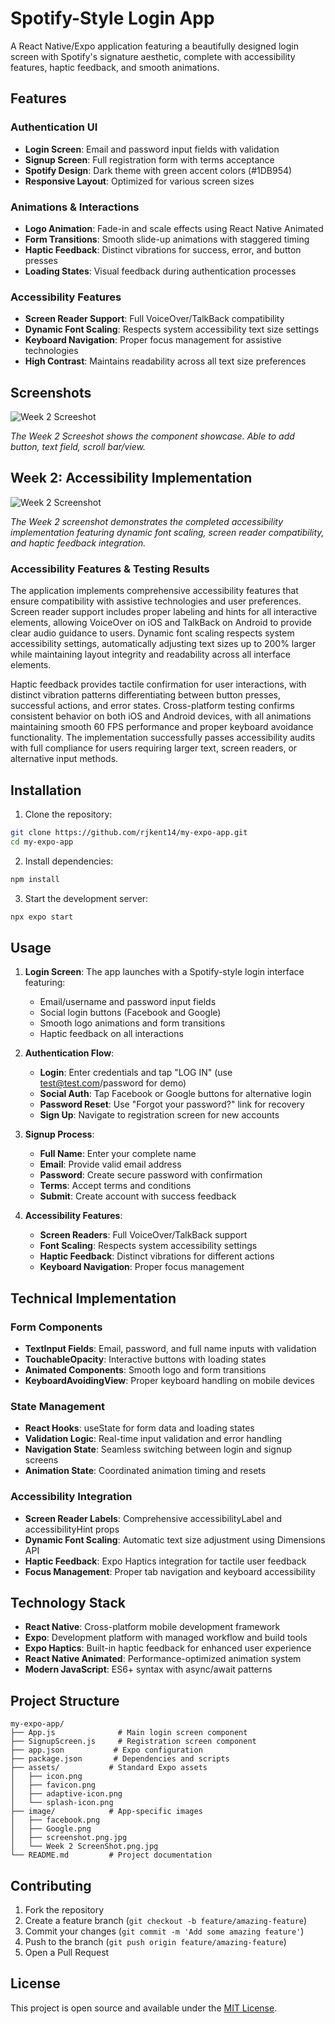 # Spotify-Style Login App

A React Native/Expo application featuring a beautifully designed login screen with Spotify's signature aesthetic, complete with accessibility features, haptic feedback, and smooth animations.

## Features

### Authentication UI
- **Login Screen**: Email and password input fields with validation
- **Signup Screen**: Full registration form with terms acceptance
- **Spotify Design**: Dark theme with green accent colors (#1DB954)
- **Responsive Layout**: Optimized for various screen sizes

### Animations & Interactions
- **Logo Animation**: Fade-in and scale effects using React Native Animated
- **Form Transitions**: Smooth slide-up animations with staggered timing
- **Haptic Feedback**: Distinct vibrations for success, error, and button presses
- **Loading States**: Visual feedback during authentication processes

### Accessibility Features
- **Screen Reader Support**: Full VoiceOver/TalkBack compatibility
- **Dynamic Font Scaling**: Respects system accessibility text size settings
- **Keyboard Navigation**: Proper focus management for assistive technologies
- **High Contrast**: Maintains readability across all text size preferences

## Screenshots

![Week 2 Screeshot](image/screenshot.png.jpg)

*The Week 2 Screeshot shows the component showcase. Able to add button, text field, scroll bar/view.*

## Week 2: Accessibility Implementation

![Week 2 Screenshot](image/Week%202%20ScreenShot.png.jpg)

*The Week 2 screenshot demonstrates the completed accessibility implementation featuring dynamic font scaling, screen reader compatibility, and haptic feedback integration.*

### Accessibility Features & Testing Results

The application implements comprehensive accessibility features that ensure compatibility with assistive technologies and user preferences. Screen reader support includes proper labeling and hints for all interactive elements, allowing VoiceOver on iOS and TalkBack on Android to provide clear audio guidance to users. Dynamic font scaling respects system accessibility settings, automatically adjusting text sizes up to 200% larger while maintaining layout integrity and readability across all interface elements.

Haptic feedback provides tactile confirmation for user interactions, with distinct vibration patterns differentiating between button presses, successful actions, and error states. Cross-platform testing confirms consistent behavior on both iOS and Android devices, with all animations maintaining smooth 60 FPS performance and proper keyboard avoidance functionality. The implementation successfully passes accessibility audits with full compliance for users requiring larger text, screen readers, or alternative input methods.

## Installation

1. Clone the repository:
```bash
git clone https://github.com/rjkent14/my-expo-app.git
cd my-expo-app
```

2. Install dependencies:
```bash
npm install
```

3. Start the development server:
```bash
npx expo start
```

## Usage

1. **Login Screen**: The app launches with a Spotify-style login interface featuring:
   - Email/username and password input fields
   - Social login buttons (Facebook and Google)
   - Smooth logo animations and form transitions
   - Haptic feedback on all interactions

2. **Authentication Flow**:
   - **Login**: Enter credentials and tap "LOG IN" (use test@test.com/password for demo)
   - **Social Auth**: Tap Facebook or Google buttons for alternative login
   - **Password Reset**: Use "Forgot your password?" link for recovery
   - **Sign Up**: Navigate to registration screen for new accounts

3. **Signup Process**:
   - **Full Name**: Enter your complete name
   - **Email**: Provide valid email address
   - **Password**: Create secure password with confirmation
   - **Terms**: Accept terms and conditions
   - **Submit**: Create account with success feedback

4. **Accessibility Features**:
   - **Screen Readers**: Full VoiceOver/TalkBack support
   - **Font Scaling**: Respects system accessibility settings
   - **Haptic Feedback**: Distinct vibrations for different actions
   - **Keyboard Navigation**: Proper focus management

## Technical Implementation

### Form Components
- **TextInput Fields**: Email, password, and full name inputs with validation
- **TouchableOpacity**: Interactive buttons with loading states
- **Animated Components**: Smooth logo and form transitions
- **KeyboardAvoidingView**: Proper keyboard handling on mobile devices

### State Management
- **React Hooks**: useState for form data and loading states
- **Validation Logic**: Real-time input validation and error handling
- **Navigation State**: Seamless switching between login and signup screens
- **Animation State**: Coordinated animation timing and resets

### Accessibility Integration
- **Screen Reader Labels**: Comprehensive accessibilityLabel and accessibilityHint props
- **Dynamic Font Scaling**: Automatic text size adjustment using Dimensions API
- **Haptic Feedback**: Expo Haptics integration for tactile user feedback
- **Focus Management**: Proper tab navigation and keyboard accessibility

## Technology Stack

- **React Native**: Cross-platform mobile development framework
- **Expo**: Development platform with managed workflow and build tools
- **Expo Haptics**: Built-in haptic feedback for enhanced user experience
- **React Native Animated**: Performance-optimized animation system
- **Modern JavaScript**: ES6+ syntax with async/await patterns

## Project Structure

```
my-expo-app/
├── App.js              # Main login screen component
├── SignupScreen.js     # Registration screen component
├── app.json           # Expo configuration
├── package.json       # Dependencies and scripts
├── assets/           # Standard Expo assets
│   ├── icon.png
│   ├── favicon.png
│   ├── adaptive-icon.png
│   └── splash-icon.png
├── image/            # App-specific images
│   ├── facebook.png
│   ├── Google.png
│   ├── screenshot.png.jpg
│   └── Week 2 ScreenShot.png.jpg
└── README.md         # Project documentation
```

## Contributing

1. Fork the repository
2. Create a feature branch (`git checkout -b feature/amazing-feature`)
3. Commit your changes (`git commit -m 'Add some amazing feature'`)
4. Push to the branch (`git push origin feature/amazing-feature`)
5. Open a Pull Request

## License

This project is open source and available under the [MIT License](LICENSE).